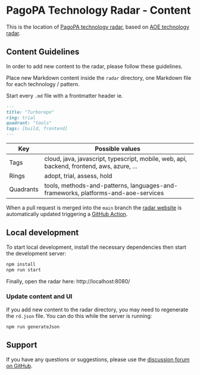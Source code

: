 # PagoPA Technology Radar - Content

This is the location of [PagoPA technology radar](https://pagopa.github.io/technology-radar/index.html),
based on [AOE technology radar](https://github.com/AOEpeople/aoe_technology_radar).

## Content Guidelines

In order to add new content to the radar,
please follow these guidelines.

Place new Markdown content inside the `radar` directory,
one Markdown file for each technology / pattern.

Start every `.md` file with a frontmatter header ie.

```md
---
title: "Turborepo"
ring: trial
quadrant: "tools"
tags: [build, frontend]
---
```

| Key       | Possible values                                                                           |
| --------- | ----------------------------------------------------------------------------------------- |
| Tags      | cloud, java, javascript, typescript, mobile, web, api, backend, frontend, aws, azure, ... |
| Rings     | adopt, trial, assess, hold                                                                |
| Quadrants | tools, methods-and-patterns, languages-and-frameworks, platforms-and-aoe-services         |

When a pull request is merged into the `main` branch
the [radar website](https://pagopa.github.io/technology-radar) is automatically updated triggering
a [GitHub Action](./.github/workflows/main.yml).

## Local development

To start local development, install the necessary dependencies
then start the development server:

```bash
npm install
npm run start
```

Finally, open the radar here: http://localhost:8080/

### Update content and UI

If you add new content to the radar directory,
you may need to regenerate the `rd.json` file.
You can do this while the server is running:

```
npm run generateJson
```

## Support

If you have any questions or suggestions, please use
the [discussion forum on GitHub](https://github.com/pagopa/technology-radar/discussions).
